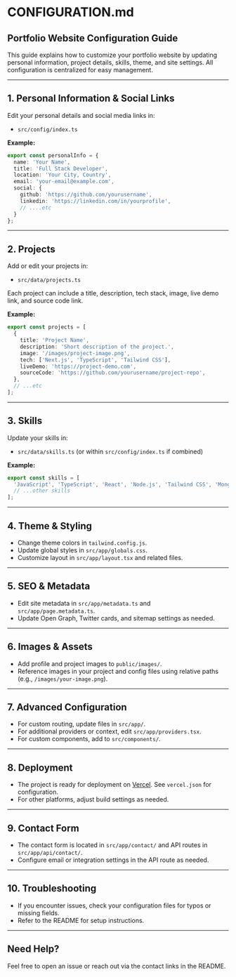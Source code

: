 # CONFIGURATION.md

## Portfolio Website Configuration Guide

This guide explains how to customize your portfolio website by updating personal information, project details, skills, theme, and site settings. All configuration is centralized for easy management.

---

## 1. Personal Information & Social Links

Edit your personal details and social media links in:
- `src/config/index.ts`

**Example:**
```ts
export const personalInfo = {
  name: 'Your Name',
  title: 'Full Stack Developer',
  location: 'Your City, Country',
  email: 'your-email@example.com',
  social: {
    github: 'https://github.com/yourusername',
    linkedin: 'https://linkedin.com/in/yourprofile',
    // ....etc
  }
};
```

---

## 2. Projects

Add or edit your projects in:
- `src/data/projects.ts`

Each project can include a title, description, tech stack, image, live demo link, and source code link.

**Example:**
```ts
export const projects = [
  {
    title: 'Project Name',
    description: 'Short description of the project.',
    image: '/images/project-image.png',
    tech: ['Next.js', 'TypeScript', 'Tailwind CSS'],
    liveDemo: 'https://project-demo.com',
    sourceCode: 'https://github.com/yourusername/project-repo',
  },
  // ...etc
];
```

---

## 3. Skills

Update your skills in:
- `src/data/skills.ts` (or within `src/config/index.ts` if combined)

**Example:**
```ts
export const skills = [
  'JavaScript', 'TypeScript', 'React', 'Node.js', 'Tailwind CSS', 'MongoDB', 'Docker',
  // ...other skills
];
```

---

## 4. Theme & Styling

- Change theme colors in `tailwind.config.js`.
- Update global styles in `src/app/globals.css`.
- Customize layout in `src/app/layout.tsx` and related files.

---

## 5. SEO & Metadata

- Edit site metadata in `src/app/metadata.ts` and `src/app/page.metadata.ts`.
- Update Open Graph, Twitter cards, and sitemap settings as needed.

---

## 6. Images & Assets

- Add profile and project images to `public/images/`.
- Reference images in your project and config files using relative paths (e.g., `/images/your-image.png`).

---

## 7. Advanced Configuration

- For custom routing, update files in `src/app/`.
- For additional providers or context, edit `src/app/providers.tsx`.
- For custom components, add to `src/components/`.

---

## 8. Deployment

- The project is ready for deployment on [Vercel](https://vercel.com/). See `vercel.json` for configuration.
- For other platforms, adjust build settings as needed.

---

## 9. Contact Form

- The contact form is located in `src/app/contact/` and API routes in `src/app/api/contact/`.
- Configure email or integration settings in the API route as needed.

---

## 10. Troubleshooting

- If you encounter issues, check your configuration files for typos or missing fields.
- Refer to the README for setup instructions.

---

## Need Help?

Feel free to open an issue or reach out via the contact links in the README.
